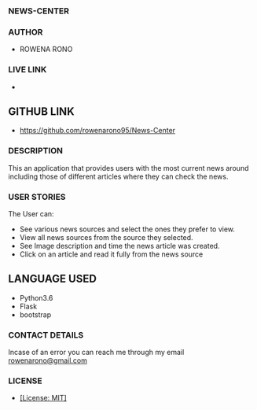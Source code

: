 ### NEWS-CENTER

### AUTHOR
* ROWENA RONO

### LIVE LINK
*

## GITHUB LINK
* <https://github.com/rowenarono95/News-Center>

### DESCRIPTION
This an application that provides users with the most current news around including those of different articles where they can check the news.

### USER STORIES
The User can:

* See various news sources and select the ones they prefer to view.
* View all news sources from the source they selected.
* See Image description and time the news article was created.
* Click on an article and read it fully from the news source

## LANGUAGE USED
* Python3.6
* Flask
* bootstrap

### CONTACT DETAILS
Incase of an error you can reach me through my email <rowenarono@gmail.com>

### LICENSE
* [[License: MIT]](Licence.md)
